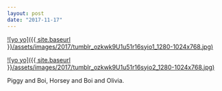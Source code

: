 ```yaml
---
layout: post
date: "2017-11-17"
---
```


[![yo yo]({{ site.baseurl }}/assets/images/2017/tumblr_ozkwk9U1u51r16syio1_1280-1024x768.jpg)](https://mananamanana.com/ohpiglet/wp-content/uploads/2017/11/tumblr_ozkwk9U1u51r16syio1_1280.jpg)

[![yo yo]({{ site.baseurl }}/assets/images/2017/tumblr_ozkwk9U1u51r16syio2_1280-1024x768.jpg)](https://mananamanana.com/ohpiglet/wp-content/uploads/2017/11/tumblr_ozkwk9U1u51r16syio2_1280.jpg)

Piggy and Boi, Horsey and Boi and Olivia.
